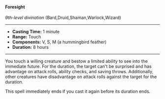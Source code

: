 #### Foresight
*9th-level divination* (Bard,Druid,Shaman,Warlock,Wizard)
___
- **Casting Time:** 1 minute
- **Range:** Touch
- **Components:** V, S, M (a hummingbird feather)
- **Duration:** 8 hours
---

You touch a willing creature and bestow a limited ability to see into the immediate future. For the duration, the target can't be surprised and has advantage on attack rolls, ability checks, and saving throws. Additionally, other creatures have disadvantage on attack rolls against the target for the duration.

This spell immediately ends if you cast it again before its duration ends.